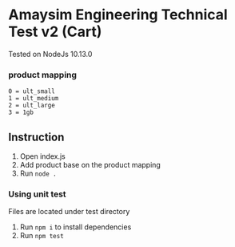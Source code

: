 # Amaysim Engineering Technical Test v2 (Cart)

Tested on NodeJs 10.13.0

### product mapping
```
0 = ult_small
1 = ult_medium
2 = ult_large
3 = 1gb
```

## Instruction
1. Open index.js
2. Add product base on the product mapping
3. Run `node .`

### Using unit test
Files are located under test directory
1. Run `npm i` to install dependencies
2. Run `npm test`


